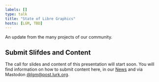 ```yaml
---
labels: []
type: talk
title: "State of Libre Graphics"
hosts: [LGM, TBD]
---
```


An update from the many projects of our community.

## Submit Slifdes and Content

The call for slides and content of this presentation will start soon. You will
find information on how to submit content here, in our [News]({{rootPath}}/news)
and via Mastodon [@lgm@post.lurk.org](https://post.lurk.org/@lgm).
